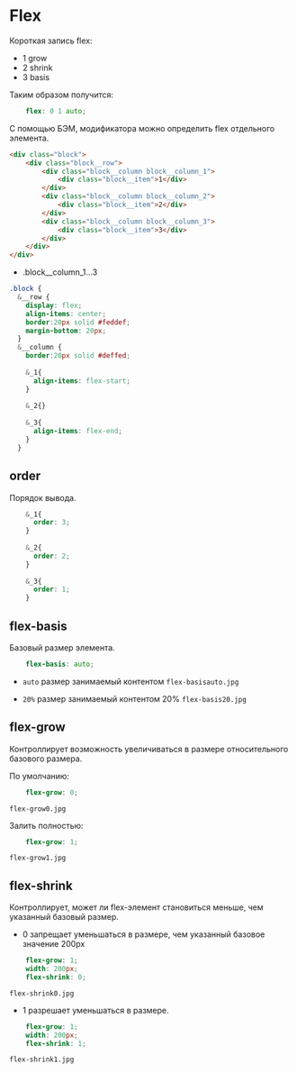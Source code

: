 # Flex 

Короткая запись flex:

- 1 grow
- 2 shrink 
- 3 basis

Таким образом получится:
```scss 
    flex: 0 1 auto;
```



С помощью БЭМ, модификатора можно определить flex отдельного элемента.

```html
<div class="block">
    <div class="block__row">
        <div class="block__column block__column_1">
            <div class="block__item">1</div>
        </div>
        <div class="block__column block__column_2">
            <div class="block__item">2</div>
        </div>
        <div class="block__column block__column_3">
            <div class="block__item">3</div>
        </div>
    </div>
</div>
```
- .block__column_1...3

```scss
.block {
  &__row {
    display: flex;
    align-items: center;
    border:20px solid #feddef;
    margin-bottom: 20px;
  }
  &__column {
    border:20px solid #deffed;
    
    &_1{
      align-items: flex-start;
    }
    
    &_2{}
  
    &_3{
      align-items: flex-end;
    }
  }
```

## order

Порядок вывода.

```scss
    &_1{
      order: 3;
    }
    
    &_2{
      order: 2;
    }
  
    &_3{
      order: 1;
    }
```

## flex-basis
Базовый размер элемента.

```scss
    flex-basis: auto;
```

- ```auto``` размер занимаемый контентом ```flex-basisauto.jpg```

- ```20%```  размер занимаемый контентом 20% ```flex-basis20.jpg```

## flex-grow

Контроллирует возможность увеличиваться в размере относительного базового размера.

По умолчанию:

```scss
    flex-grow: 0;
```

```flex-grow0.jpg```

Залить полностью:

```scss
    flex-grow: 1;
```

```flex-grow1.jpg```


## flex-shrink

Контроллирует, может ли flex-элемент становиться меньше, чем указанный базовый размер.

- 0 запрещает уменьшаться в размере, чем указанный базовое значение 200px
```scss
    flex-grow: 1;
    width: 200px;
    flex-shrink: 0;
```
```flex-shrink0.jpg```

- 1 разрешает уменьшаться в размере.
```scss
    flex-grow: 1;
    width: 200px;
    flex-shrink: 1;
```
```flex-shrink1.jpg```


